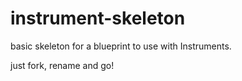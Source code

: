 instrument-skeleton
===================

basic skeleton for a blueprint to use with Instruments.

just fork, rename and go!